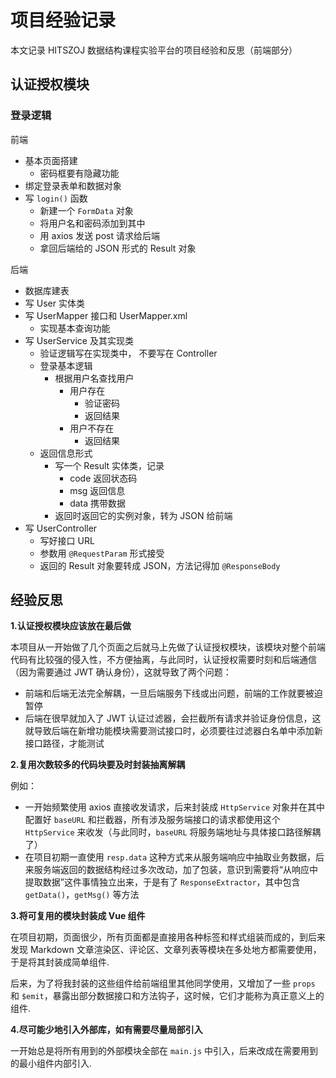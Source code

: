 # 项目经验记录

本文记录 HITSZOJ 数据结构课程实验平台的项目经验和反思（前端部分）

## 认证授权模块

### 登录逻辑

前端

+ 基本页面搭建
  + 密码框要有隐藏功能
+ 绑定登录表单和数据对象
+ 写 `login()` 函数
  + 新建一个 `FormData` 对象
  + 将用户名和密码添加到其中
  + 用 axios 发送 post 请求给后端
  + 拿回后端给的 JSON 形式的 Result 对象

后端

+ 数据库建表
+ 写 User 实体类
+ 写 UserMapper 接口和 UserMapper.xml
  + 实现基本查询功能
+ 写 UserService 及其实现类
  + 验证逻辑写在实现类中， 不要写在 Controller
  + 登录基本逻辑
    + 根据用户名查找用户
      + 用户存在
        + 验证密码
        + 返回结果
      + 用户不存在
        + 返回结果
  + 返回信息形式
    + 写一个 Result 实体类，记录
      + code 返回状态码
      + msg 返回信息
      + data 携带数据
    + 返回时返回它的实例对象，转为 JSON 给前端
+ 写 UserController
  + 写好接口 URL
  + 参数用 `@RequestParam` 形式接受
  + 返回的 Result 对象要转成 JSON，方法记得加 `@ResponseBody`

## 经验反思

**1.认证授权模块应该放在最后做**

本项目从一开始做了几个页面之后就马上先做了认证授权模块，该模块对整个前端代码有比较强的侵入性，不方便抽离，与此同时，认证授权需要时刻和后端通信（因为需要通过 JWT 确认身份），这就导致了两个问题：

+ 前端和后端无法完全解耦，一旦后端服务下线或出问题，前端的工作就要被迫暂停
+ 后端在很早就加入了 JWT 认证过滤器，会拦截所有请求并验证身份信息，这就导致后端在新增功能模块需要测试接口时，必须要往过滤器白名单中添加新接口路径，才能测试

**2.复用次数较多的代码块要及时封装抽离解耦**

例如：

+ 一开始频繁使用 axios 直接收发请求，后来封装成 `HttpService` 对象并在其中配置好 `baseURL` 和拦截器，所有涉及服务端接口的请求都使用这个 `HttpService` 来收发（与此同时，`baseURL` 将服务端地址与具体接口路径解耦了）
+ 在项目初期一直使用 `resp.data` 这种方式来从服务端响应中抽取业务数据，后来服务端返回的数据结构经过多次改动，加了包装，意识到需要将“从响应中提取数据”这件事情独立出来，于是有了 `ResponseExtractor`，其中包含 `getData()`，`getMsg()` 等方法

**3.将可复用的模块封装成 Vue 组件**

在项目初期，页面很少，所有页面都是直接用各种标签和样式组装而成的，到后来发现 Markdown 文章渲染区、评论区、文章列表等模块在多处地方都需要使用，于是将其封装成简单组件.

后来，为了将我封装的这些组件给前端组里其他同学使用，又增加了一些 `props` 和 `$emit`，暴露出部分数据接口和方法钩子，这时候，它们才能称为真正意义上的组件.

**4.尽可能少地引入外部库，如有需要尽量局部引入**

一开始总是将所有用到的外部模块全部在 `main.js` 中引入，后来改成在需要用到的最小组件内部引入.
